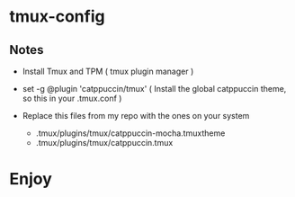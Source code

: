 # tmux-config

## Notes

- Install Tmux and TPM ( tmux plugin manager )

- set -g @plugin 'catppuccin/tmux' ( Install the global catppuccin theme, so this in your .tmux.conf )

- Replace this files from my repo with the ones on your system
  - .tmux/plugins/tmux/catppuccin-mocha.tmuxtheme
  - .tmux/plugins/tmux/catppuccin.tmux

# Enjoy
